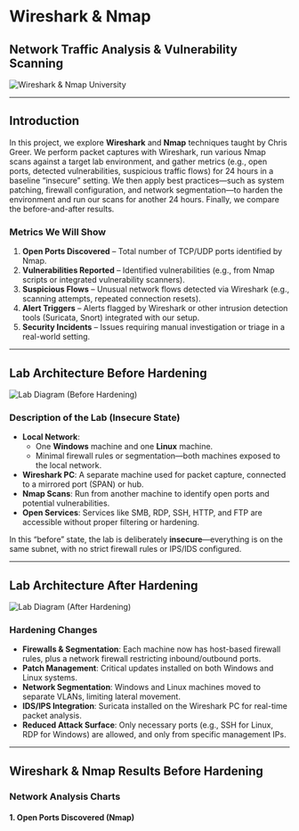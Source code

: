 # Wireshark & Nmap  
## Network Traffic Analysis & Vulnerability Scanning

![Wireshark & Nmap University](https://i.imgur.com/kRZTglr.png)

---

## Introduction

In this project, we explore **Wireshark** and **Nmap** techniques taught by Chris Greer. We perform packet captures with Wireshark, run various Nmap scans against a target lab environment, and gather metrics (e.g., open ports, detected vulnerabilities, suspicious traffic flows) for 24 hours in a baseline “insecure” setting. We then apply best practices—such as system patching, firewall configuration, and network segmentation—to harden the environment and run our scans for another 24 hours. Finally, we compare the before-and-after results.

### Metrics We Will Show

1. **Open Ports Discovered** – Total number of TCP/UDP ports identified by Nmap.  
2. **Vulnerabilities Reported** – Identified vulnerabilities (e.g., from Nmap scripts or integrated vulnerability scanners).  
3. **Suspicious Flows** – Unusual network flows detected via Wireshark (e.g., scanning attempts, repeated connection resets).  
4. **Alert Triggers** – Alerts flagged by Wireshark or other intrusion detection tools (Suricata, Snort) integrated with our setup.  
5. **Security Incidents** – Issues requiring manual investigation or triage in a real-world setting.

---

## Lab Architecture Before Hardening

![Lab Diagram (Before Hardening)](https://i.imgur.com/Rv6acZK.png)

### Description of the Lab (Insecure State)

- **Local Network**:  
  - One **Windows** machine and one **Linux** machine.  
  - Minimal firewall rules or segmentation—both machines exposed to the local network.
- **Wireshark PC**: A separate machine used for packet capture, connected to a mirrored port (SPAN) or hub.  
- **Nmap Scans**: Run from another machine to identify open ports and potential vulnerabilities.  
- **Open Services**: Services like SMB, RDP, SSH, HTTP, and FTP are accessible without proper filtering or hardening.

In this “before” state, the lab is deliberately **insecure**—everything is on the same subnet, with no strict firewall rules or IPS/IDS configured.

---

## Lab Architecture After Hardening

![Lab Diagram (After Hardening)](https://i.imgur.com/p6KkXMD.png)

### Hardening Changes

- **Firewalls & Segmentation**: Each machine now has host-based firewall rules, plus a network firewall restricting inbound/outbound ports.  
- **Patch Management**: Critical updates installed on both Windows and Linux systems.  
- **Network Segmentation**: Windows and Linux machines moved to separate VLANs, limiting lateral movement.  
- **IDS/IPS Integration**: Suricata installed on the Wireshark PC for real-time packet analysis.  
- **Reduced Attack Surface**: Only necessary ports (e.g., SSH for Linux, RDP for Windows) are allowed, and only from specific management IPs.

---

## Wireshark & Nmap Results Before Hardening

### Network Analysis Charts

#### 1. Open Ports Discovered (Nmap)
